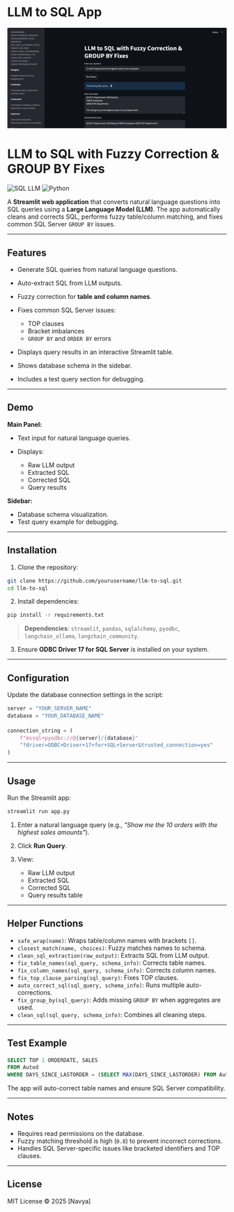 
# LLM to SQL App

![Workflow](image.png)

# LLM to SQL with Fuzzy Correction & GROUP BY Fixes

![SQL LLM](https://img.shields.io/badge/Streamlit-LLM-blue) ![Python](https://img.shields.io/badge/Python-3.10+-yellow)

A **Streamlit web application** that converts natural language questions into SQL queries using a **Large Language Model (LLM)**. The app automatically cleans and corrects SQL, performs fuzzy table/column matching, and fixes common SQL Server `GROUP BY` issues.

---

## Features

* Generate SQL queries from natural language questions.
* Auto-extract SQL from LLM outputs.
* Fuzzy correction for **table and column names**.
* Fixes common SQL Server issues:

  * TOP clauses
  * Bracket imbalances
  * `GROUP BY` and `ORDER BY` errors
* Displays query results in an interactive Streamlit table.
* Shows database schema in the sidebar.
* Includes a test query section for debugging.

---

## Demo

**Main Panel:**

* Text input for natural language queries.
* Displays:

  * Raw LLM output
  * Extracted SQL
  * Corrected SQL
  * Query results

**Sidebar:**

* Database schema visualization.
* Test query example for debugging.

---

## Installation

1. Clone the repository:

```bash
git clone https://github.com/yourusername/llm-to-sql.git
cd llm-to-sql
```

2. Install dependencies:

```bash
pip install -r requirements.txt
```

> **Dependencies**: `streamlit`, `pandas`, `sqlalchemy`, `pyodbc`, `langchain_ollama`, `langchain_community`.

3. Ensure **ODBC Driver 17 for SQL Server** is installed on your system.

---

## Configuration

Update the database connection settings in the script:

```python
server = "YOUR_SERVER_NAME"
database = "YOUR_DATABASE_NAME"

connection_string = (
    f"mssql+pyodbc://@{server}/{database}"
    "?driver=ODBC+Driver+17+for+SQL+Server&trusted_connection=yes"
)
```

---

## Usage

Run the Streamlit app:

```bash
streamlit run app.py
```

1. Enter a natural language query (e.g., *"Show me the 10 orders with the highest sales amounts"*).
2. Click **Run Query**.
3. View:

   * Raw LLM output
   * Extracted SQL
   * Corrected SQL
   * Query results table

---

## Helper Functions

* `safe_wrap(name)`: Wraps table/column names with brackets `[]`.
* `closest_match(name, choices)`: Fuzzy matches names to schema.
* `clean_sql_extraction(raw_output)`: Extracts SQL from LLM output.
* `fix_table_names(sql_query, schema_info)`: Corrects table names.
* `fix_column_names(sql_query, schema_info)`: Corrects column names.
* `fix_top_clause_parsing(sql_query)`: Fixes TOP clauses.
* `auto_correct_sql(sql_query, schema_info)`: Runs multiple auto-corrections.
* `fix_group_by(sql_query)`: Adds missing `GROUP BY` when aggregates are used.
* `clean_sql(sql_query, schema_info)`: Combines all cleaning steps.

---

## Test Example

```sql
SELECT TOP 1 ORDERDATE, SALES 
FROM Autod
WHERE DAYS_SINCE_LASTORDER = (SELECT MAX(DAYS_SINCE_LASTORDER) FROM Autod)
```

The app will auto-correct table names and ensure SQL Server compatibility.

---

## Notes

* Requires read permissions on the database.
* Fuzzy matching threshold is high (`0.8`) to prevent incorrect corrections.
* Handles SQL Server-specific issues like bracketed identifiers and TOP clauses.

---

## License

MIT License © 2025 \[Navya]

